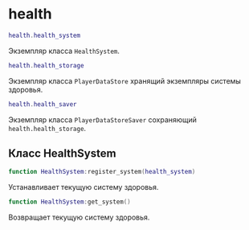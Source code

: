 # health

```lua
health.health_system
```

Экземпляр класса `HealthSystem`.

```lua
health.health_storage
```

Экземпляр класса `PlayerDataStore` хранящий экземпляры системы здоровья.

```lua
health.health_saver
```

Экземпляр класса `PlayerDataStoreSaver` сохраняющий `health.health_storage`.

## Класс HealthSystem

```lua
function HealthSystem:register_system(health_system)
```

Устанавливает текущую систему здоровья.

```lua
function HealthSystem:get_system()
```

Возвращает текущую систему здоровья.

